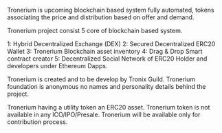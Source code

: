Tronerium is upcoming blockchain based system fully automated,
tokens associating the price and distribution based on offer and demand. 

Tronerium project consist 5 core of blockchain based system.

1: Hybrid Decentralized Exchange (DEX)
2: Secured Decentralized ERC20 Wallet 
3: Tronerium Blockchain asset inventory
4: Drag & Drop Smart contract creator
5: Decentralized Social Network of ERC20 Holder and developers under Ethereum Dapps.

Tronerium is created and to be develop by Tronix Guild.
Tronerium foundation is anonymous no names and personality details behind the project.

Tronerium having a utility token an ERC20 asset.
Tronerium token is not available in any ICO/IPO/Presale.
Tronerium will be available only for contribution process.
